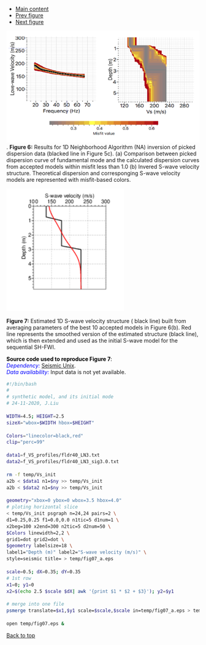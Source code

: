 - [Main content](ch5_main.md)
- [Prev figure](ch5_fig05.md)
- [Next figure](ch5_fig08.md)

<img src="Figs/ch5_fig06.png" alt="Figure 06" style="zoom: 100%;" />.
**Figure 6:** Results for 1D Neighborhood Algorithm (NA) inversion of picked dispersion data (blacked line in Figure 5c). (a) Comparison between picked dispersion curve of fundamental mode and the calculated dispersion curves from accepted models within misfit less than 1.0 (b) Invered S-wave velocity structure. Theoretical dispersion and corresponging S-wave velocity models are represented with misfit-based colors. 



<img src="Figs/ch5_fig07.png" alt="Figure 07" style="zoom: 150%;" />

**Figure 7:** Estimated 1D S-wave velocity structure ( black line) built from averaging parameters of the best 10 accepted models in Figure 6(b). Red line represents the smoothed version of the estimated structure (black line), which is then extended and used as the initial S-wave model for the sequential SH-FWI.



<span style="color:black"> **Source code used to reproduce Figure 7**: </span> <br>
<span style="color:blue"> *Dependency:* </span> [Seismic Unix](https://github.com/JohnWStockwellJr/SeisUnix). <br>
<span style="color:blue"> *Data availability:* </span> Input data is not yet available.


```sh
#!/bin/bash
#
# synthetic model, and its initial mode
# 24-11-2020, J.Liu 

WIDTH=4.5; HEIGHT=2.5
sizeX="wbox=$WIDTH hbox=$HEIGHT"

Colors="linecolor=black,red"
clip="perc=99"

data1=f_VS_profiles/fldr40_LN3.txt
data2=f_VS_profiles/fldr40_LN3_sig3.0.txt

rm -f temp/Vs_init
a2b < $data1 n1=$ny >> temp/Vs_init
a2b < $data2 n1=$ny >> temp/Vs_init

geometry="xbox=0 ybox=0 wbox=3.5 hbox=4.0"
# ploting horizontal slice
< temp/Vs_init psgraph n=24,24 pairs=2 \
d1=0.25,0.25 f1=0.0,0.0 n1tic=5 d1num=1 \
x2beg=100 x2end=300 n2tic=5 d2num=50 \
$Colors linewidth=2,2 \
grid1=dot grid2=dot \
$geometry labelsize=18 \
label1="Depth (m)" label2="S-wave velocity (m/s)" \
style=seismic title= > temp/fig07_a.eps

scale=0.5; dX=0.35; dY=0.35
# 1st row
x1=0; y1=0
x2=$(echo 2.5 $scale $dX| awk '{print $1 * $2 + $3}'); y2=$y1

# merge into one file
psmerge translate=$x1,$y1 scale=$scale,$scale in=temp/fig07_a.eps > temp/fig07.eps

open temp/fig07.eps &

```

<a href="#top">Back to top</a>

